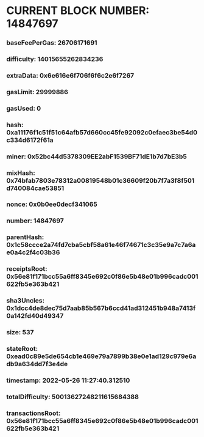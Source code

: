 # CURRENT BLOCK NUMBER: 14847697

### baseFeePerGas: 26706171691
### difficulty: 14015655262834236
### extraData: 0x6e616e6f706f6f6c2e6f7267
### gasLimit: 29999886
### gasUsed: 0
### hash: 0xa11176f1c51f51c64afb57d660cc45fe92092c0efaec3be54d0c334d6172f61a
### miner: 0x52bc44d5378309EE2abF1539BF71dE1b7d7bE3b5
### mixHash: 0x74bfab7803e78312a00819548b01c36609f20b7f7a3f8f501d740084cae53851
### nonce: 0x0b0ee0decf341065
### number: 14847697
### parentHash: 0x1c58ccce2a74fd7cba5cbf58a61e46f74671c3c35e9a7c7a6ae0a4c2f4c03b36
### receiptsRoot: 0x56e81f171bcc55a6ff8345e692c0f86e5b48e01b996cadc001622fb5e363b421
### sha3Uncles: 0x1dcc4de8dec75d7aab85b567b6ccd41ad312451b948a7413f0a142fd40d49347
### size: 537
### stateRoot: 0xead0c89e5de654cb1e469e79a7899b38e0e1ad129c979e6adb9a634dd7f3e4de
### timestamp: 2022-05-26 11:27:40.312510
### totalDifficulty: 50013627248211615684388
### transactionsRoot: 0x56e81f171bcc55a6ff8345e692c0f86e5b48e01b996cadc001622fb5e363b421
